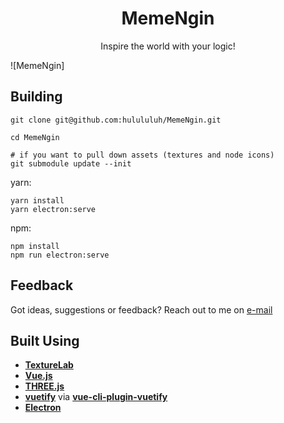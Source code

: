 <h1 align="center">
  MemeNgin
</h1>

<p align="center">
  Inspire the world with your logic!<br/>
</p>

![MemeNgin]

## Building

```
git clone git@github.com:hulululuh/MemeNgin.git

cd MemeNgin

# if you want to pull down assets (textures and node icons)
git submodule update --init

```

yarn:

```
yarn install
yarn electron:serve
```

npm:

```
npm install
npm run electron:serve
```

## Feedback

Got ideas, suggestions or feedback? Reach out to me on [e-mail](admin@memengin.com)


## Built Using
- **[TextureLab](https://github.com/njbrown/texturelab)**
- **[Vue.js](https://vuejs.org)**
- **[THREE.js](https://threejs.org/)**
- **[vuetify](https://vuetifyjs.com/en/)** via **[vue-cli-plugin-vuetify](https://github.com/vuetifyjs/vue-cli-plugins)**
- **[Electron](https://electronjs.org)**
